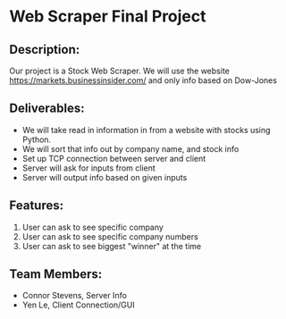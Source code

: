 # Web Scraper Final Project

## Description:
Our project is a Stock Web Scraper. We will use the website https://markets.businessinsider.com/ and only info based on Dow-Jones 


## Deliverables:
- We will take read in information in from a website with stocks using Python. 
- We will sort that info out by company name, and stock info
- Set up TCP connection between server and client
- Server will ask for inputs from client
- Server will output info based on given inputs


## Features: 
1. User can ask to see specific company
2. User can ask to see specific company numbers
3. User can ask to see biggest "winner" at the time


## Team Members:
- Connor Stevens, Server Info 
- Yen Le, Client Connection/GUI 
